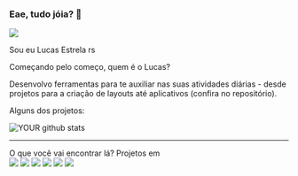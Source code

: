 ### Eae, tudo jóia? 👋

<img src="https://github.com/pr2tik1/pr2tik1/blob/master/IMAGE-NAME">

Sou eu Lucas Estrela rs

Começando pelo começo, quem é o Lucas?

Desenvolvo ferramentas para te auxiliar nas suas atividades diárias - desde projetos para a criação de layouts até aplicativos (confira no repositório).

Alguns dos projetos:

![YOUR github stats](https://github-readme-stats.vercel.app/api?lucasestrelaa=lucasestrelaa)

<hr>
O que você vai encontrar lá?
Projetos em 
<div>
  <img src="https://camo.githubusercontent.com/ef3fcc0cf0f18b69a2857bf30db72e49daa884d3dade4f83738b8823696348f8/68747470733a2f2f696d672e736869656c64732e696f2f62616467652f2d52656163742e6a732d3435623864383f7374796c653d666c61742d737175617265266c6f676f3d7265616374266c6f676f436f6c6f723d7768697465" />

<img src="https://camo.githubusercontent.com/f2e98af21a6f37f28dcabae550e8b073040afa6dd46d791e3f62277800965124/68747470733a2f2f696d672e736869656c64732e696f2f62616467652f2d5048502d3734373861653f7374796c653d666c61742d737175617265266c6f676f3d706870266c6f676f436f6c6f723d7768697465" />
<img src="https://camo.githubusercontent.com/105e42442fbc37dc46555385f897cbf79f980578ac02b9d2bbf04e8a16c52550/68747470733a2f2f696d672e736869656c64732e696f2f62616467652f2d46697265626972642d6566333830633f7374796c653d666c61742d737175617265266c6f676f436f6c6f723d7768697465" />
<img src="https://camo.githubusercontent.com/99e0270cb28d1f9e2d4828b318ca0bf166f38cad873c320b58de158773e603dc/68747470733a2f2f696d672e736869656c64732e696f2f62616467652f2d4d7953514c2d3030373538463f7374796c653d666c61742d737175617265266c6f676f3d6d7973716c266c6f676f436f6c6f723d7768697465" />
<img src="https://camo.githubusercontent.com/0c3a16a22ae058cfe38a06dc9ea16404cf006409262f547c9ccfa3ec8b30f71e/68747470733a2f2f696d672e736869656c64732e696f2f62616467652f2d48544d4c352d4533344632363f7374796c653d666c61742d737175617265266c6f676f3d68746d6c35266c6f676f436f6c6f723d7768697465">
<img src="https://camo.githubusercontent.com/0cf2fdbf61924c982af4f53c68476d1c5538f1bdce7f5ea0781c1ba0653d3ce4/68747470733a2f2f696d672e736869656c64732e696f2f62616467652f2d435353332d3534394644453f7374796c653d666c61742d737175617265266c6f676f3d63737333266c6f676f436f6c6f723d7768697465" />
</div>



<!--
**lucasestrelaa/lucasestrelaa** is a ✨ _special_ ✨ repository because its `README.md` (this file) appears on your GitHub profile.

Here are some ideas to get you started:

- 🔭 I’m currently working on ...
- 🌱 I’m currently learning ...
- 👯 I’m looking to collaborate on ...
- 🤔 I’m looking for help with ...
- 💬 Ask me about ...
- 📫 How to reach me: ...
- 😄 Pronouns: ...
- ⚡ Fun fact: ...
-->
